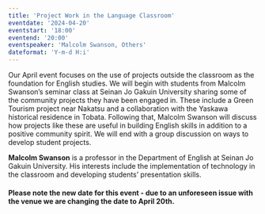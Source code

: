 ```yaml
---
title: 'Project Work in the Language Classroom'
eventdate: '2024-04-20'
eventstart: '18:00'
eventend: '20:00'
eventspeaker: 'Malcolm Swanson, Others'
dateformat: 'Y-m-d H:i'
---
```


Our April event focuses on the use of projects outside the classroom as the foundation for English studies. We will begin with students from Malcolm Swanson’s seminar class at Seinan Jo Gakuin University sharing some of the community projects they have been engaged in. These include a Green Tourism project near Nakatsu and a collaboration with the Yaskawa historical residence in Tobata. Following that, Malcolm Swanson will discuss how projects like these are useful in building English skills in addition to a positive community spirit. We will end with a group discussion on ways to develop student projects.

**Malcolm Swanson** is a professor in the Department of English at Seinan Jo Gakuin University. His interests include the implementation of technology in the classroom and developing students’ presentation skills.

#### Please note the new date for this event - due to an unforeseen issue with the venue we are changing the date to April 20th.